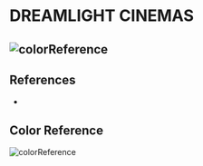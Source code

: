 DREAMLIGHT CINEMAS
=============================
![colorReference]([https://media.discordapp.net/attachments/900368184924852248/988076106177470534/unknown.png?width=935&height=701](https://media.discordapp.net/attachments/900368184924852248/989082725724094535/unknown.png))
----------------------------------
## References

- 

## Color Reference

![colorReference](https://media.discordapp.net/attachments/900368184924852248/988076106177470534/unknown.png?width=935&height=701)
